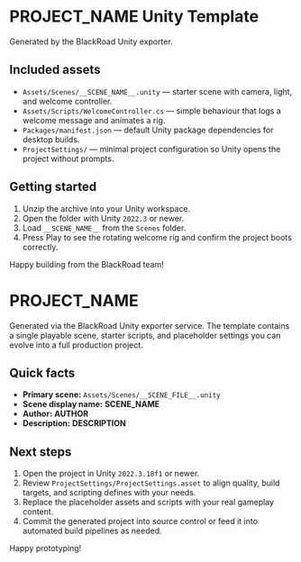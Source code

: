 # __PROJECT_NAME__ Unity Template

Generated by the BlackRoad Unity exporter.

## Included assets

- `Assets/Scenes/__SCENE_NAME__.unity` — starter scene with camera, light, and welcome controller.
- `Assets/Scripts/WelcomeController.cs` — simple behaviour that logs a welcome message and animates a rig.
- `Packages/manifest.json` — default Unity package dependencies for desktop builds.
- `ProjectSettings/` — minimal project configuration so Unity opens the project without prompts.

## Getting started

1. Unzip the archive into your Unity workspace.
2. Open the folder with Unity `2022.3` or newer.
3. Load `__SCENE_NAME__` from the `Scenes` folder.
4. Press Play to see the rotating welcome rig and confirm the project boots correctly.

Happy building from the BlackRoad team!
# __PROJECT_NAME__

Generated via the BlackRoad Unity exporter service. The template contains a
single playable scene, starter scripts, and placeholder settings you can evolve
into a full production project.

## Quick facts

- **Primary scene:** `Assets/Scenes/__SCENE_FILE__.unity`
- **Scene display name:** __SCENE_NAME__
- **Author:** __AUTHOR__
- **Description:** __DESCRIPTION__

## Next steps

1. Open the project in Unity `2022.3.18f1` or newer.
2. Review `ProjectSettings/ProjectSettings.asset` to align quality, build
   targets, and scripting defines with your needs.
3. Replace the placeholder assets and scripts with your real gameplay content.
4. Commit the generated project into source control or feed it into automated
   build pipelines as needed.

Happy prototyping!
